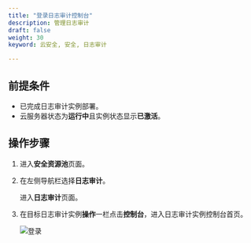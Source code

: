 ```yaml
---
title: "登录日志审计控制台"
description: 管理日志审计
draft: false
weight: 30
keyword: 云安全, 安全, 日志审计

---
```


## 前提条件

* 已完成日志审计实例部署。
* 云服务器状态为**运行中**且实例状态显示**已激活**。

## 操作步骤

1. 进入**安全资源池**页面。

2. 在左侧导航栏选择**日志审计**。

   进入**日志审计**页面。

3. 在目标日志审计实例**操作**一栏点击**控制台**，进入日志审计实例控制台首页。

   ![登录](../../_images/alog1.png)